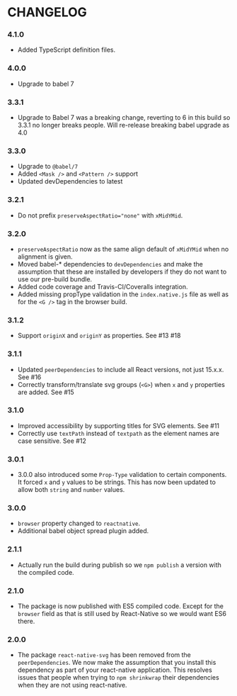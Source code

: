 # CHANGELOG

### 4.1.0

- Added TypeScript definition files.

### 4.0.0

- Upgrade to babel 7

### 3.3.1

- Upgrade to Babel 7 was a breaking change, reverting to 6 in this build so
  3.3.1 no longer breaks people. Will re-release breaking babel upgrade as 4.0

### 3.3.0

- Upgrade to `@babel/7`
- Added `<Mask />` and `<Pattern />` support
- Updated devDependencies to latest

### 3.2.1

- Do not prefix `preserveAspectRatio="none"` with `xMidYMid`.

### 3.2.0

- `preserveAspectRatio` now as the same align default of `xMidYMid` when no
  alignment is given.
- Moved babel-* dependencies to `devDependencies` and make the assumption
  that these are installed by developers if they do not want to use our
  pre-build bundle.
- Added code coverage and Travis-CI/Coveralls integration.
- Added missing propType validation in the `index.native.js` file as
  well as for the `<G />` tag in the browser build.

### 3.1.2

- Support `originX` and `originY` as properties. See #13 #18

### 3.1.1

- Updated `peerDependencies` to include all React versions, not just 15.x.x.
  See #16
- Correctly transform/translate svg groups (`<G>`) when `x` and `y` properties
  are added. See #15

### 3.1.0

- Improved accessibility by supporting titles for SVG elements. See #11
- Correctly use `textPath` instead of `textpath` as the element names are case
  sensitive. See #12

### 3.0.1

- 3.0.0 also introduced some `Prop-Type` validation to certain components. It
  forced `x` and `y` values to be strings. This has now been updated to allow
  both `string` and `number` values.

### 3.0.0

- `browser` property changed to `reactnative`.
- Additional babel object spread plugin added.

### 2.1.1

- Actually run the build during publish so we `npm publish` a version with the
  compiled code.

### 2.1.0

- The package is now published with ES5 compiled code. Except for the `browser`
  field as that is still used by React-Native so we would want ES6 there.

### 2.0.0

- The package `react-native-svg` has been removed from the `peerDependencies`.
  We now make the assumption that you install this dependency as part of your
  react-native application. This resolves issues that people when trying to `npm
  shrinkwrap` their dependencies when they are not using react-native.

